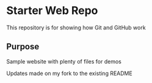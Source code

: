 # Starter Web Repo

This repository is for showing how Git and GitHub work

## Purpose

Sample website with plenty of files for demos

Updates made on my fork to the existing README
